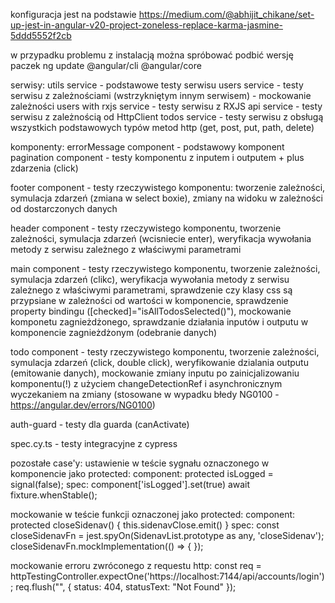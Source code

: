 konfiguracja jest na podstawie
https://medium.com/@abhijit_chikane/set-up-jest-in-angular-v20-project-zoneless-replace-karma-jasmine-5ddd5552f2cb

w przypadku problemu z instalacją można spróbować podbić wersję paczek
ng update @angular/cli @angular/core

serwisy:
utils service - podstawowe testy serwisu
users service - testy serwisu z zależnościami (wstrzykniętym innym serwisem) - mockowanie zależności
users with rxjs service - testy serwisu z RXJS
api service - testy serwisu z zależnością od HttpClient
todos service - testy serwisu z obsługą wszystkich podstawowych typów metod http (get, post, put, path, delete)

komponenty:
errorMessage component - podstawowy komponent
pagination component - testy komponentu z inputem i outputem + plus zdarzenia (click)

footer component - testy rzeczywistego komponentu: tworzenie zależności, symulacja zdarzeń (zmiana w select boxie), zmiany na widoku w zależności od dostarczonych danych

header component - testy rzeczywistego komponentu, tworzenie zależności, symulacja zdarzeń (wcisniecie enter), weryfikacja wywołania metody z serwisu zależnego z właściwymi parametrami

main component - testy rzeczywistego komponentu, tworzenie zależności, symulacja zdarzeń (clikc), weryfikacja wywołania metody z serwisu zależnego z właściwymi parametrami, sprawdzenie czy klasy css są przypsiane w zależności od wartości w komponencie, sprawdzenie property bindingu ([checked]="isAllTodosSelected()"),
mockowanie komponetu zagnieżdżonego, sprawdzanie działania inputów i outputu w komponencie zagnieżdżonym (odebranie danych)

todo component - testy rzeczywistego komponentu, tworzenie zależności, symulacja zdarzeń (click, double click), weryfikowanie dzialania outputu (emitowanie danych), 
mockowanie zmiany inputu po zainicjalizowaniu komponentu(!) z użyciem changeDetectionRef i asynchronicznym wyczekaniem na zmiany (stosowane w wypadku błedy NG0100 - https://angular.dev/errors/NG0100)


auth-guard - testy dla guarda (canActivate)

spec.cy.ts - testy integracyjne z cypress


pozostałe case'y:
ustawienie w teście sygnału oznaczonego w komponencie jako protected:
component: protected isLogged = signal<boolean>(false);
spec: component['isLogged'].set(true)
      await fixture.whenStable();
      

mockowanie w teście funkcji oznaczonej jako protected:
component: protected closeSidenav() {
              this.sidenavClose.emit()
           }
spec: const closeSidenavFn = jest.spyOn(SidenavList.prototype as any, 'closeSidenav');
      closeSidenavFn.mockImplementation(() => { });


mockowanie erroru zwróconego z requestu http:
const req = httpTestingController.expectOne('https://localhost:7144/api/accounts/login');
req.flush("", { status: 404, statusText: "Not Found" });
